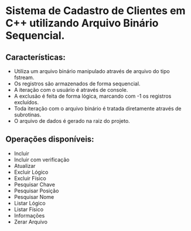 # Sistema de Cadastro de Clientes em C++ utilizando Arquivo Binário Sequencial.

## Características:<br>
- Utiliza um arquivo binário manipulado através de arquivo do tipo fstream.<br>
- Os registros são armazenados de forma sequencial.<br>
- A iteração com o usuário é através de console.<br>
- A exclusão é feita de forma lógica, marcando com -1 os registros excluídos.<br>
- Toda iteração com o arquivo binário é tratada diretamente através de subrotinas.<br>
- O arquivo de dados é gerado na raiz do projeto.<br>

## Operações disponíveis:<br>
 - Incluir<br>
 - Incluir com verificação<br>
 - Atualizar<br>
 - Excluir Lógico<br>
 - Excluir Físico<br>
 - Pesquisar Chave<br>
 - Pesquisar Posição<br>
 - Pesquisar Nome<br>
 - Listar Lógico<br>
 - Listar Físico<br>
 - Informações<br>
 - Zerar Arquivo<br>